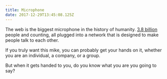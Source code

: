 ```yaml
---
title: Microphone
date: 2017-12-29T13:45:08.125Z
---
```

The web is the biggest microphone in the history of humanity. [3.8 billion](http://www.internetlivestats.com/internet-users/) people and counting, all plugged into a network that is designed to make people talk to each other.

If you truly want this mike, you can probably get your hands on it, whether you are an individual, a company, or a group.

But when it gets handed to you, do you know what you are you going to say?
